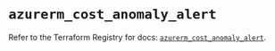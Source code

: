 # `azurerm_cost_anomaly_alert`

Refer to the Terraform Registry for docs: [`azurerm_cost_anomaly_alert`](https://registry.terraform.io/providers/hashicorp/azurerm/3.93.0/docs/resources/cost_anomaly_alert).

